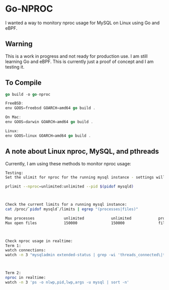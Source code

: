 # Go-NPROC

I wanted a way to monitory nproc usage for MySQL on Linux using Go and eBPF.

## Warning

This is a work in progress and not ready for production use. I am still learning Go and eBPF.
This is currently just a proof of concept and I am testing it.

## To Compile

```GO
go build -o go-nproc

FreeBSD:
env GOOS=freebsd GOARCH=amd64 go build .

On Mac:
env GOOS=darwin GOARCH=amd64 go build .

Linux:
env GOOS=linux GOARCH=amd64 go build .
```

## A note about Linux nproc, MySQL, and pthreads

Currently, I am using these methods to monitor nproc usage:

```bash
Testing:
Set the ulimit for nproc for the running mysql instance - settings will go back to defaults after a reboot:

prlimit --nproc=unlimited:unlimited --pid $(pidof mysqld)



Check the current limits for a running mysql instance:
cat /proc/`pidof mysqld`/limits | egrep "(processes|files)"

Max processes             unlimited            unlimited            processes
Max open files            150000               150000               files



Check nproc usage in realtime:
Term 1:
watch connections:
watch -n 3 "mysqladmin extended-status | grep -wi 'threads_connected\|threads_running' | awk '{ print \$2, \$4}'"



Term 2: 
nproc in realtime:
watch -n 3 'ps -o nlwp,pid,lwp,args -u mysql | sort -n'
```
